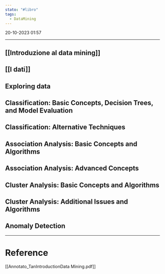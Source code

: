 ```yaml
---
stato: "#libro"
tags:
  - DataMining
---
```

20-10-2023 01:57

--- 

## [[Introduzione al data mining]]

## [[I dati]]
## Exploring data
## Classification: Basic Concepts, Decision Trees, and Model Evaluation
## Classification: Alternative Techniques
## Association Analysis: Basic Concepts and Algorithms
## Association Analysis: Advanced Concepts
## Cluster Analysis: Basic Concepts and Algorithms
## Cluster Analysis: Additional Issues and Algorithms
## Anomaly Detection















--- 
# Reference
[[Annotato_TanIntroductionData Mining.pdf]]